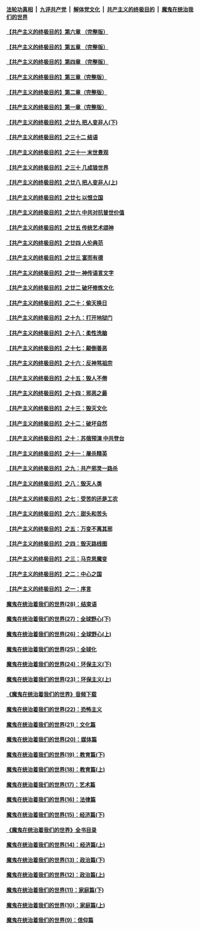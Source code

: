 ####  [法轮功真相](../../../../basic/blob/master/README.md?t=10101852) &nbsp;|&nbsp; [九评共产党](../../../../9ping.md/blob/master/README.md?t=10101852) &nbsp;|&nbsp; [解体党文化](../../../../jtdwh.md/blob/master/README.md?t=10101852)  &nbsp;|&nbsp; [共产主义的终极目的](../../../../gczydzjmd.md/blob/master/README.md?t=10101852) &nbsp;|&nbsp; [魔鬼在统治我们的世界](../../../../mgztzwmdsj.md/blob/master/README.md?t=10101852) 

#### [【共产主义的终极目的】第六章 （完整版）](../pages/nsc422/n11428913.md?t=10101852) 

#### [【共产主义的终极目的】第五章 （完整版）](../pages/nsc422/n11428912.md?t=10101852) 

#### [【共产主义的终极目的】第四章 （完整版）](../pages/nsc422/n11428907.md?t=10101852) 

#### [【共产主义的终极目的】第三章（完整版）](../pages/nsc422/n11428848.md?t=10101852) 

#### [【共产主义的终极目的】第二章（完整版）](../pages/nsc422/n11428831.md?t=10101852) 

#### [【共产主义的终极目的】第一章（完整版）](../pages/nsc422/n11417651.md?t=10101852) 

#### [【共产主义的终极目的】之廿九 把人变非人(下)](../pages/nsc422/n11344140.md?t=10101852) 

#### [【共产主义的终极目的】之三十二 结语](../pages/nsc422/n11360535.md?t=10101852) 

#### [【共产主义的终极目的】之三十一 末世景观](../pages/nsc422/n11351129.md?t=10101852) 

#### [【共产主义的终极目的】之三十 几成狼世界](../pages/nsc422/n11348280.md?t=10101852) 

#### [【共产主义的终极目的】之廿八 把人变非人(上)](../pages/nsc422/n11340492.md?t=10101852) 

#### [【共产主义的终极目的】之廿七 以恨立国](../pages/nsc422/n11336944.md?t=10101852) 

#### [【共产主义的终极目的】之廿六 中共对抗普世价值](../pages/nsc422/n11324785.md?t=10101852) 

#### [【共产主义的终极目的】之廿五 传统艺术颂神](../pages/nsc422/n11296396.md?t=10101852) 

#### [【共产主义的终极目的】之廿四 人伦典范](../pages/nsc422/n11296397.md?t=10101852) 

#### [【共产主义的终极目的】之廿三 富而有德](../pages/nsc422/n11283598.md?t=10101852) 

#### [【共产主义的终极目的】之廿一 神传语言文字](../pages/nsc422/n11263265.md?t=10101852) 

#### [【共产主义的终极目的】之廿二 破坏修炼文化](../pages/nsc422/n11245728.md?t=10101852) 

#### [【共产主义的终极目的】之二十：偷天换日](../pages/nsc422/n11238846.md?t=10101852) 

#### [【共产主义的终极目的】之十九：打开地狱门](../pages/nsc422/n11206376.md?t=10101852) 

#### [【共产主义的终极目的】之十八：柔性洗脑](../pages/nsc422/n11199994.md?t=10101852) 

#### [【共产主义的终极目的】之十七：颠倒善恶](../pages/nsc422/n11179782.md?t=10101852) 

#### [【共产主义的终极目的】之十六：反神骂祖宗](../pages/nsc422/n11166798.md?t=10101852) 

#### [【共产主义的终极目的】之十五：毁人不倦](../pages/nsc422/n11166792.md?t=10101852) 

#### [【共产主义的终极目的】之十四：邪恶之最](../pages/nsc422/n11150249.md?t=10101852) 

#### [【共产主义的终极目的】之十三：毁灭文化](../pages/nsc422/n11135227.md?t=10101852) 

#### [【共产主义的终极目的】之十二：破坏自然](../pages/nsc422/n11135214.md?t=10101852) 

#### [【共产主义的终极目的】之十：苏俄预演 中共登台](../pages/nsc422/n11118424.md?t=10101852) 

#### [【共产主义的终极目的】之十一：屠杀精英](../pages/nsc422/n11118442.md?t=10101852) 

#### [【共产主义的终极目的】之九：共产邪灵一路杀](../pages/nsc422/n11114139.md?t=10101852) 

#### [【共产主义的终极目的】之八：毁灭人类](../pages/nsc422/n11108503.md?t=10101852) 

#### [【共产主义的终极目的】之七：受苦的还是工农](../pages/nsc422/n11101809.md?t=10101852) 

#### [【共产主义的终极目的】之六：甜头和苦头](../pages/nsc422/n11096971.md?t=10101852) 

#### [【共产主义的终极目的】之五：万变不离其邪](../pages/nsc422/n11091285.md?t=10101852) 

#### [【共产主义的终极目的】之四：毁灭路线图](../pages/nsc422/n11086284.md?t=10101852) 

#### [【共产主义的终极目的】之三：马克思魔变](../pages/nsc422/n11061941.md?t=10101852) 

#### [【共产主义的终极目的】之二：中心之国](../pages/nsc422/n11047728.md?t=10101852) 

#### [【共产主义的终极目的】之一：序言](../pages/nsc422/n11086077.md?t=10101852) 

#### [魔鬼在统治着我们的世界(28)：结束语](../pages/nsc422/n10936246.md?t=10101852) 

#### [魔鬼在统治着我们的世界(27)：全球野心(下)](../pages/nsc422/n10928319.md?t=10101852) 

#### [魔鬼在统治着我们的世界(26)：全球野心(上)](../pages/nsc422/n10900318.md?t=10101852) 

#### [魔鬼在统治着我们的世界(25)：全球化](../pages/nsc422/n10788205.md?t=10101852) 

#### [魔鬼在统治着我们的世界(24)：环保主义(下)](../pages/nsc422/n10695307.md?t=10101852) 

#### [魔鬼在统治着我们的世界(23)：环保主义(上)](../pages/nsc422/n10688613.md?t=10101852) 

#### [《魔鬼在统治着我们的世界》音频下载](../pages/nsc422/n10635553.md?t=10101852) 

#### [魔鬼在统治着我们的世界(22)：恐怖主义](../pages/nsc422/n10614727.md?t=10101852) 

#### [魔鬼在统治着我们的世界(21)：文化篇](../pages/nsc422/n10597706.md?t=10101852) 

#### [魔鬼在统治着我们的世界(20)：媒体篇](../pages/nsc422/n10586579.md?t=10101852) 

#### [魔鬼在统治着我们的世界(19)：教育篇(下)](../pages/nsc422/n10564808.md?t=10101852) 

#### [魔鬼在统治着我们的世界(18)：教育篇(上)](../pages/nsc422/n10526970.md?t=10101852) 

#### [魔鬼在统治着我们的世界(17)：艺术篇](../pages/nsc422/n10499093.md?t=10101852) 

#### [魔鬼在统治着我们的世界(16)：法律篇](../pages/nsc422/n10485969.md?t=10101852) 

#### [魔鬼在统治着我们的世界(15)：经济篇(下)](../pages/nsc422/n10469975.md?t=10101852) 

#### [《魔鬼在统治着我们的世界》全书目录](../pages/nsc422/n10464261.md?t=10101852) 

#### [魔鬼在统治着我们的世界(14)：经济篇(上)](../pages/nsc422/n10457370.md?t=10101852) 

#### [魔鬼在统治着我们的世界(13)：政治篇(下)](../pages/nsc422/n10448270.md?t=10101852) 

#### [魔鬼在统治着我们的世界(12)：政治篇(上)](../pages/nsc422/n10444576.md?t=10101852) 

#### [魔鬼在统治着我们的世界(11)：家庭篇(下)](../pages/nsc422/n10440961.md?t=10101852) 

#### [魔鬼在统治着我们的世界(10)：家庭篇(上)](../pages/nsc422/n10435448.md?t=10101852) 

#### [魔鬼在统治着我们的世界(9)：信仰篇](../pages/nsc422/n10432159.md?t=10101852) 

